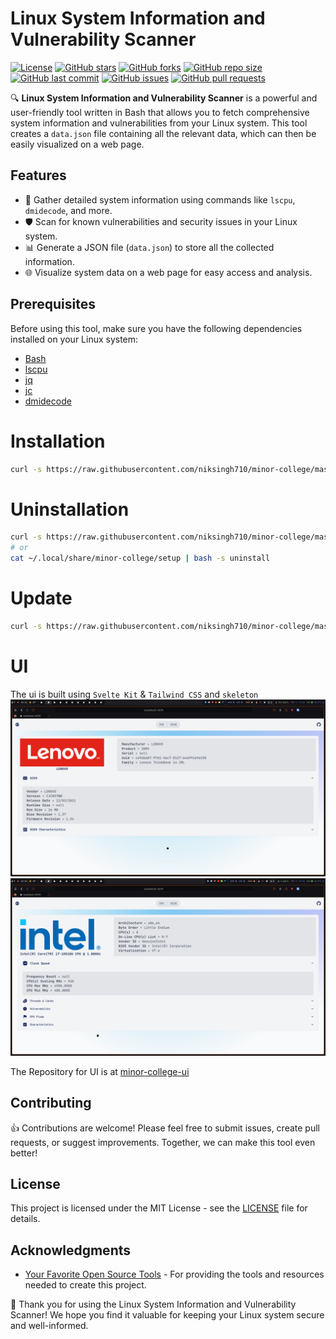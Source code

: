 # Linux System Information and Vulnerability Scanner

[![License](https://img.shields.io/github/license/niksingh710/cli?color=blue)](LICENSE)
[![GitHub stars](https://img.shields.io/github/stars/niksingh710/minor-college?style=social)](https://github.com/niksingh710/minor-college/stargazers)
[![GitHub forks](https://img.shields.io/github/forks/niksingh710/minor-college?style=social)](https://github.com/niksingh710/minor-college/network/members)
[![GitHub repo size](https://img.shields.io/github/repo-size/niksingh710/cli)](https://github.com/niksingh710/cli)
[![GitHub last commit](https://img.shields.io/github/last-commit/niksingh710/minor-college)](https://github.com/niksingh710/minor-college/commits/master)
[![GitHub issues](https://img.shields.io/github/issues/niksingh710/minor-college)](https://github.com/niksingh710/minor-college/issues)
[![GitHub pull requests](https://img.shields.io/github/issues-pr/niksingh710/minor-college)](https://github.com/niksingh710/minor-college/pulls)

🔍 **Linux System Information and Vulnerability Scanner** is a powerful and user-friendly tool written in Bash that allows you to fetch comprehensive system information and vulnerabilities from your Linux system. This tool creates a `data.json` file containing all the relevant data, which can then be easily visualized on a web page.

<!-- ![Screenshot](screenshot.png) -->

## Features

- 🐧 Gather detailed system information using commands like `lscpu`, `dmidecode`, and more.
- 🛡️ Scan for known vulnerabilities and security issues in your Linux system.
- 📊 Generate a JSON file (`data.json`) to store all the collected information.
- 🌐 Visualize system data on a web page for easy access and analysis.

## Prerequisites

Before using this tool, make sure you have the following dependencies installed on your Linux system:

- [Bash](https://www.gnu.org/software/bash/)
- [lscpu](https://man7.org/linux/man-pages/man1/lscpu.1.html)
- [jq](https://stedolan.github.io/jq/)
- [jc](https://github.com/kellyjonbrazil/jc)
- [dmidecode](https://linux.die.net/man/8/dmidecode)

# Installation

```bash
curl -s https://raw.githubusercontent.com/niksingh710/minor-college/master/setup | bash -s install
```

# Uninstallation

```bash
curl -s https://raw.githubusercontent.com/niksingh710/minor-college/master/setup | bash -s uninstall
# or
cat ~/.local/share/minor-college/setup | bash -s uninstall
```

# Update

```bash
curl -s https://raw.githubusercontent.com/niksingh710/minor-college/master/setup | bash -s update
```

# UI
The ui is built using `Svelte Kit` & `Tailwind CSS` and `skeleton`
![Screenshot](./assets/preview1.png)
![Screenshot](./assets/preview2.png)


The Repository for UI is at [minor-college-ui](https://github.com/K4r7ik/minorNik)


## Contributing

👍 Contributions are welcome! Please feel free to submit issues, create pull requests, or suggest improvements. Together, we can make this tool even better!

## License

This project is licensed under the MIT License - see the [LICENSE](LICENSE) file for details.

## Acknowledgments

- [Your Favorite Open Source Tools](https://opensource.org) - For providing the tools and resources needed to create this project.

🚀 Thank you for using the Linux System Information and Vulnerability Scanner! We hope you find it valuable for keeping your Linux system secure and well-informed.
